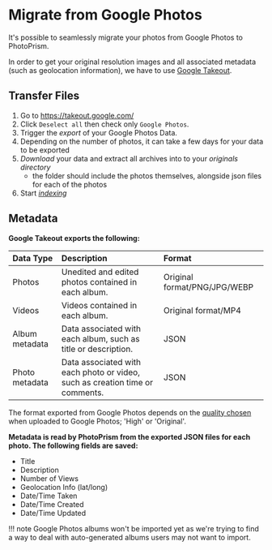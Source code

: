 # Migrate from Google Photos #

It's possible to seamlessly migrate your photos from Google Photos to PhotoPrism.

In order to get your original resolution images and all associated metadata (such as geolocation information),
we have to use [Google Takeout](https://takeout.google.com/).

## Transfer Files ##

1. Go to https://takeout.google.com/
1. Click `Deselect all` then check only `Google Photos`.
1. Trigger the *export* of your Google Photos Data.
1. Depending on the number of photos, it can take a few days for your data to be exported
1. *Download* your data and extract all archives into to your *originals directory*
    - the folder should include the photos themselves, alongside json files for each of the photos
1. Start [*indexing*](../library/originals.md)

## Metadata ##

**Google Takeout exports the following:**

| Data Type | Description | Format |
|:--|:--|:--|
|Photos|Unedited and edited photos contained in each album.|Original format/PNG/JPG/WEBP|
|Videos|Videos contained in each album.|Original format/MP4|
|Album metadata|Data associated with each album, such as title or description.|JSON|
|Photo metadata|Data associated with each photo or video, such as creation time or comments.|JSON|

The format exported from Google Photos depends on the [quality chosen](https://photos.google.com/settings)
when uploaded to Google Photos; 'High' or 'Original'.

**Metadata is read by PhotoPrism from the exported JSON files for each photo.
The following fields are saved:**

- Title
- Description
- Number of Views
- Geolocation Info (lat/long)
- Date/Time Taken
- Date/Time Created
- Date/Time Updated

!!! note
    Google Photos albums won't be imported yet as we're trying to find a way to deal with 
    auto-generated albums users may not want to import.
